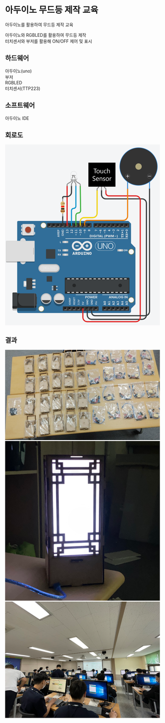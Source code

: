 # 아두이노 무드등 제작 교육
아두이노를 활용하여 무드등 제작 교육

아두이노와 RGBLED를 활용하여 무드등 제작   
터치센서와 부저를 활용해 ON/OFF 제어 및 표시

## 하드웨어  
아두이노(uno)  
부저  
RGBLED  
터치센서(TTP223)  

## 소프트웨어  
아두이노 IDE  

## 회로도  
![V1](https://github.com/kbc7993/Arduino-Projects/blob/master/education_mood_light/%ED%9A%8C%EB%A1%9C%EB%8F%84.png)

## 결과  
![V2](https://github.com/kbc7993/Arduino-Projects/blob/master/education_mood_light/%EA%B2%B0%EA%B3%BC%EC%82%AC%EC%A7%841.png)  
![V3](https://github.com/kbc7993/Arduino-Projects/blob/master/education_mood_light/%EA%B2%B0%EA%B3%BC%EC%82%AC%EC%A7%84.png)  
![V4](https://github.com/kbc7993/Arduino-Projects/blob/master/education_mood_light/%EA%B5%90%EC%9C%A1%EC%82%AC%EC%A7%841.png)  